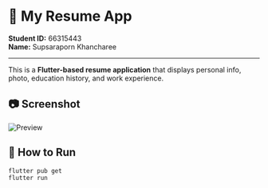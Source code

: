 # 💼 My Resume App

**Student ID:** 66315443  
**Name:** Supsaraporn Khancharee

---

This is a **Flutter-based resume application** that displays personal info, photo, education history, and work experience.

## 📷 Screenshot  
![Preview](https://via.placeholder.com/800x400.png?text=My+Resume+Flutter+App)

## 🚀 How to Run
```bash
flutter pub get
flutter run
